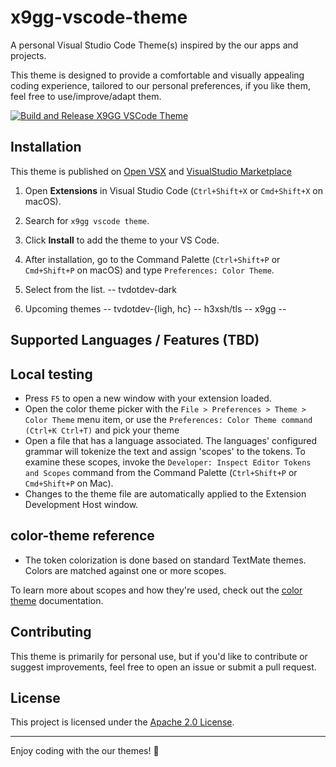 # x9gg-vscode-theme

A personal Visual Studio Code Theme(s) inspired by the our apps and projects. 

This theme is designed to provide a comfortable and visually appealing coding experience, tailored to our personal preferences, if you like them, feel free to use/improve/adapt them.


[![Build and Release X9GG VSCode Theme](https://github.com/x9gg/vscode-theme/actions/workflows/release.yml/badge.svg)](https://github.com/x9gg/vscode-theme/actions/workflows/release.yml)



## Installation

This theme is published on [Open VSX](https://open-vsx.org/extension/x9gg/x9gg-vscode-theme) and [VisualStudio Marketplace](https://marketplace.visualstudio.com/items?itemName=x9gg.x9gg-vscode-theme)


1. Open **Extensions** in Visual Studio Code (`Ctrl+Shift+X` or `Cmd+Shift+X` on macOS).
2. Search for `x9gg vscode theme`.
3. Click **Install** to add the theme to your VS Code.
4. After installation, go to the Command Palette (`Ctrl+Shift+P` or `Cmd+Shift+P` on macOS) and type `Preferences: Color Theme`.
5. Select from the list.
 -- tvdotdev-dark

6. Upcoming themes
 -- tvdotdev-{ligh, hc}
 -- h3xsh/tls
 -- x9gg
 -- 

## Supported Languages / Features (TBD)
<!-- TODO: Add Supported Languages / Features -->


## Local testing
* Press `F5` to open a new window with your extension loaded.
* Open the color theme picker with  the `File > Preferences > Theme > Color Theme` menu item, or use the `Preferences: Color Theme command (Ctrl+K Ctrl+T)` and pick your theme
* Open a file that has a language associated. The languages' configured grammar will tokenize the text and assign 'scopes' to the tokens. To examine these scopes, invoke the `Developer: Inspect Editor Tokens and Scopes` command from the Command Palette (`Ctrl+Shift+P` or `Cmd+Shift+P` on Mac).
* Changes to the theme file are automatically applied to the Extension Development Host window.


## color-theme reference

* The token colorization is done based on standard TextMate themes. Colors are matched against one or more scopes.

To learn more about scopes and how they're used, check out the [color theme](https://code.visualstudio.com/api/extension-guides/color-theme) documentation.

## Contributing

This theme is primarily for personal use, but if you'd like to contribute or suggest improvements, feel free to open an issue or submit a pull request.


## License

This project is licensed under the [Apache 2.0 License](LICENSE). 

---

Enjoy coding with the our themes! 🎨